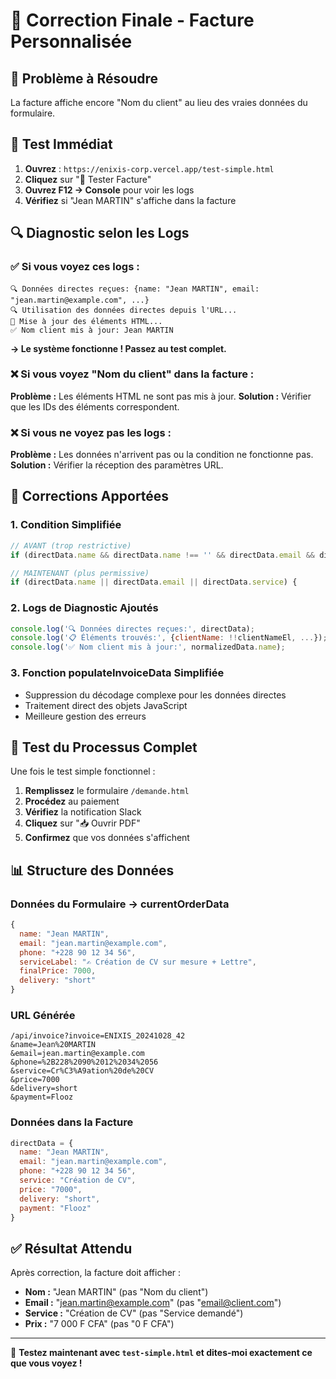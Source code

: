 # 🔧 Correction Finale - Facture Personnalisée

## 🎯 Problème à Résoudre
La facture affiche encore "Nom du client" au lieu des vraies données du formulaire.

## 🧪 Test Immédiat
1. **Ouvrez** : `https://enixis-corp.vercel.app/test-simple.html`
2. **Cliquez** sur "🚀 Tester Facture"
3. **Ouvrez F12 → Console** pour voir les logs
4. **Vérifiez** si "Jean MARTIN" s'affiche dans la facture

## 🔍 Diagnostic selon les Logs

### ✅ Si vous voyez ces logs :
```
🔍 Données directes reçues: {name: "Jean MARTIN", email: "jean.martin@example.com", ...}
🔍 Utilisation des données directes depuis l'URL...
🔄 Mise à jour des éléments HTML...
✅ Nom client mis à jour: Jean MARTIN
```
**→ Le système fonctionne ! Passez au test complet.**

### ❌ Si vous voyez "Nom du client" dans la facture :
**Problème :** Les éléments HTML ne sont pas mis à jour.
**Solution :** Vérifier que les IDs des éléments correspondent.

### ❌ Si vous ne voyez pas les logs :
**Problème :** Les données n'arrivent pas ou la condition ne fonctionne pas.
**Solution :** Vérifier la réception des paramètres URL.

## 🔧 Corrections Apportées

### 1. Condition Simplifiée
```javascript
// AVANT (trop restrictive)
if (directData.name && directData.name !== '' && directData.email && directData.email !== '') {

// MAINTENANT (plus permissive)
if (directData.name || directData.email || directData.service) {
```

### 2. Logs de Diagnostic Ajoutés
```javascript
console.log('🔍 Données directes reçues:', directData);
console.log('📋 Éléments trouvés:', {clientName: !!clientNameEl, ...});
console.log('✅ Nom client mis à jour:', normalizedData.name);
```

### 3. Fonction populateInvoiceData Simplifiée
- Suppression du décodage complexe pour les données directes
- Traitement direct des objets JavaScript
- Meilleure gestion des erreurs

## 🚀 Test du Processus Complet

Une fois le test simple fonctionnel :

1. **Remplissez** le formulaire `/demande.html`
2. **Procédez** au paiement
3. **Vérifiez** la notification Slack
4. **Cliquez** sur "📥 Ouvrir PDF"
5. **Confirmez** que vos données s'affichent

## 📊 Structure des Données

### Données du Formulaire → currentOrderData
```javascript
{
  name: "Jean MARTIN",
  email: "jean.martin@example.com", 
  phone: "+228 90 12 34 56",
  serviceLabel: "✍️ Création de CV sur mesure + Lettre",
  finalPrice: 7000,
  delivery: "short"
}
```

### URL Générée
```
/api/invoice?invoice=ENIXIS_20241028_42
&name=Jean%20MARTIN
&email=jean.martin@example.com
&phone=%2B228%2090%2012%2034%2056
&service=Cr%C3%A9ation%20de%20CV
&price=7000
&delivery=short
&payment=Flooz
```

### Données dans la Facture
```javascript
directData = {
  name: "Jean MARTIN",
  email: "jean.martin@example.com",
  phone: "+228 90 12 34 56",
  service: "Création de CV",
  price: "7000",
  delivery: "short",
  payment: "Flooz"
}
```

## ✅ Résultat Attendu

Après correction, la facture doit afficher :
- **Nom :** "Jean MARTIN" (pas "Nom du client")
- **Email :** "jean.martin@example.com" (pas "email@client.com")
- **Service :** "Création de CV" (pas "Service demandé")
- **Prix :** "7 000 F CFA" (pas "0 F CFA")

---

🎯 **Testez maintenant avec `test-simple.html` et dites-moi exactement ce que vous voyez !**